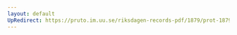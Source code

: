 ```yaml
---
layout: default
UpRedirect: https://pruto.im.uu.se/riksdagen-records-pdf/1879/prot-1879--fk--006/prot-1879--fk--006_001.pdf
---
```

